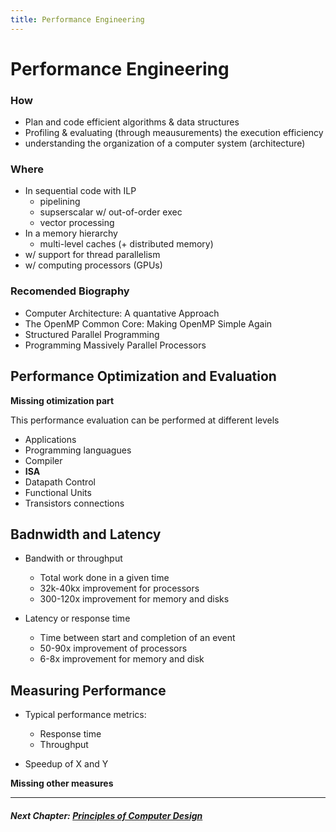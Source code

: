 ```yaml
---
title: Performance Engineering 
---
```


# Performance Engineering

### How
- Plan and code efficient algorithms & data structures
- Profiling & evaluating (through meausurements) the execution efficiency
- understanding the organization of a computer system (architecture)

### Where
- In sequential code with ILP
    - pipelining
    - supserscalar w/ out-of-order exec
    - vector processing
- In a memory hierarchy
    - multi-level caches (+ distributed memory)
- w/ support for thread parallelism
- w/ computing processors (GPUs)


### Recomended Biography

- Computer Architecture: A quantative Approach
- The OpenMP Common Core: Making OpenMP Simple Again
- Structured Parallel Programming
- Programming Massively Parallel Processors 


## Performance Optimization and Evaluation

__Missing otimization part__

This performance evaluation can be performed at different levels

- Applications
- Programming languagues
- Compiler
- __ISA__
- Datapath Control
- Functional Units
- Transistors connections

## Badnwidth and Latency
- Bandwith or throughput
    - Total work done in a given time
    - 32k-40kx improvement for processors
    - 300-120x improvement for memory and disks

- Latency or response time
    - Time between start and completion of an event
    - 50-90x improvement of processors
    - 6-8x improvement for memory and disk

## Measuring Performance

- Typical performance metrics:
    - Response time
    - Throughput

- Speedup of X and Y

__Missing other measures__

<hr></hr>

##### Next Chapter: [Principles of Computer Design](design.md)


